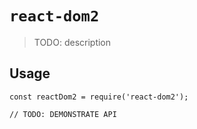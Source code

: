 # `react-dom2`

> TODO: description

## Usage

```
const reactDom2 = require('react-dom2');

// TODO: DEMONSTRATE API
```
